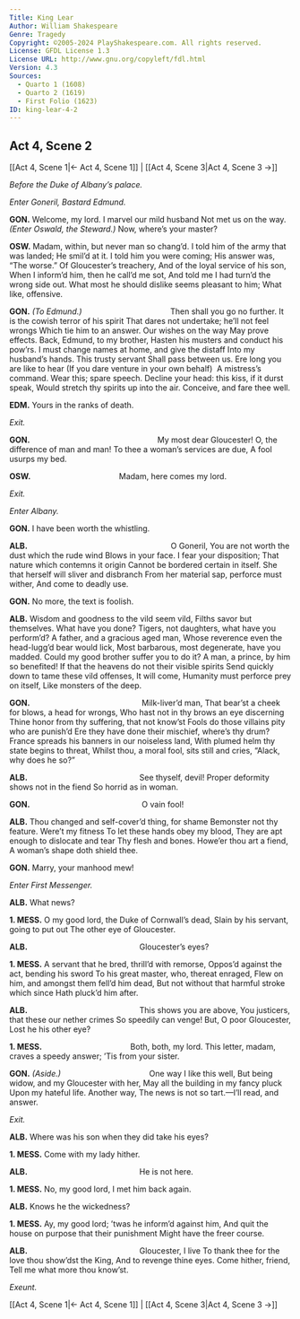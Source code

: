 ```yaml
---
Title: King Lear
Author: William Shakespeare
Genre: Tragedy
Copyright: ©2005-2024 PlayShakespeare.com. All rights reserved.
License: GFDL License 1.3
License URL: http://www.gnu.org/copyleft/fdl.html
Version: 4.3
Sources:
  - Quarto 1 (1608)
  - Quarto 2 (1619)
  - First Folio (1623)
ID: king-lear-4-2
---
```


## Act 4, Scene 2
[[Act 4, Scene 1|← Act 4, Scene 1]] | [[Act 4, Scene 3|Act 4, Scene 3 →]]

*Before the Duke of Albany’s palace.*

*Enter Goneril, Bastard Edmund.*

**GON.**
Welcome, my lord. I marvel our mild husband
Not met us on the way.
*(Enter Oswald, the Steward.)*
Now, where’s your master?

**OSW.**
Madam, within, but never man so chang’d.
I told him of the army that was landed;
He smil’d at it. I told him you were coming;
His answer was, “The worse.” Of Gloucester’s treachery,
And of the loyal service of his son,
When I inform’d him, then he call’d me sot,
And told me I had turn’d the wrong side out.
What most he should dislike seems pleasant to him;
What like, offensive.

**GON.**
*(To Edmund.)*
           Then shall you go no further.
It is the cowish terror of his spirit
That dares not undertake; he’ll not feel wrongs
Which tie him to an answer. Our wishes on the way
May prove effects. Back, Edmund, to my brother,
Hasten his musters and conduct his pow’rs.
I must change names at home, and give the distaff
Into my husband’s hands. This trusty servant
Shall pass between us. Ere long you are like to hear
(If you dare venture in your own behalf) 
A mistress’s command. Wear this; spare speech.
Decline your head: this kiss, if it durst speak,
Would stretch thy spirits up into the air.
Conceive, and fare thee well.

**EDM.**
Yours in the ranks of death.

*Exit.*

**GON.**
                My most dear Gloucester!
O, the difference of man and man!
To thee a woman’s services are due,
A fool usurps my bed.

**OSW.**
           Madam, here comes my lord.

*Exit.*

*Enter Albany.*

**GON.**
I have been worth the whistling.

**ALB.**
                  O Goneril,
You are not worth the dust which the rude wind
Blows in your face. I fear your disposition;
That nature which contemns it origin
Cannot be bordered certain in itself.
She that herself will sliver and disbranch
From her material sap, perforce must wither,
And come to deadly use.

**GON.**
No more, the text is foolish.

**ALB.**
Wisdom and goodness to the vild seem vild,
Filths savor but themselves. What have you done?
Tigers, not daughters, what have you perform’d?
A father, and a gracious aged man,
Whose reverence even the head-lugg’d bear would lick,
Most barbarous, most degenerate, have you madded.
Could my good brother suffer you to do it?
A man, a prince, by him so benefited!
If that the heavens do not their visible spirits
Send quickly down to tame these vild offenses,
It will come,
Humanity must perforce prey on itself,
Like monsters of the deep.

**GON.**
              Milk-liver’d man,
That bear’st a cheek for blows, a head for wrongs,
Who hast not in thy brows an eye discerning
Thine honor from thy suffering, that not know’st
Fools do those villains pity who are punish’d
Ere they have done their mischief, where’s thy drum?
France spreads his banners in our noiseless land,
With plumed helm thy state begins to threat,
Whilst thou, a moral fool, sits still and cries,
“Alack, why does he so?”

**ALB.**
              See thyself, devil!
Proper deformity shows not in the fiend
So horrid as in woman.

**GON.**
              O vain fool!

**ALB.**
Thou changed and self-cover’d thing, for shame
Bemonster not thy feature. Were’t my fitness
To let these hands obey my blood,
They are apt enough to dislocate and tear
Thy flesh and bones. Howe’er thou art a fiend,
A woman’s shape doth shield thee.

**GON.**
Marry, your manhood mew!

*Enter First Messenger.*

**ALB.**
What news?

**1. MESS.**
O my good lord, the Duke of Cornwall’s dead,
Slain by his servant, going to put out
The other eye of Gloucester.

**ALB.**
              Gloucester’s eyes?

**1. MESS.**
A servant that he bred, thrill’d with remorse,
Oppos’d against the act, bending his sword
To his great master, who, thereat enraged,
Flew on him, and amongst them fell’d him dead,
But not without that harmful stroke which since
Hath pluck’d him after.

**ALB.**
              This shows you are above,
You justicers, that these our nether crimes
So speedily can venge! But, O poor Gloucester,
Lost he his other eye?

**1. MESS.**
           Both, both, my lord.
This letter, madam, craves a speedy answer;
’Tis from your sister.

**GON.**
*(Aside.)*
           One way I like this well,
But being widow, and my Gloucester with her,
May all the building in my fancy pluck
Upon my hateful life. Another way,
The news is not so tart.—I’ll read, and answer.

*Exit.*

**ALB.**
Where was his son when they did take his eyes?

**1. MESS.**
Come with my lady hither.

**ALB.**
              He is not here.

**1. MESS.**
No, my good lord, I met him back again.

**ALB.**
Knows he the wickedness?

**1. MESS.**
Ay, my good lord; ’twas he inform’d against him,
And quit the house on purpose that their punishment
Might have the freer course.

**ALB.**
              Gloucester, I live
To thank thee for the love thou show’dst the King,
And to revenge thine eyes. Come hither, friend,
Tell me what more thou know’st.

*Exeunt.*

[[Act 4, Scene 1|← Act 4, Scene 1]] | [[Act 4, Scene 3|Act 4, Scene 3 →]]